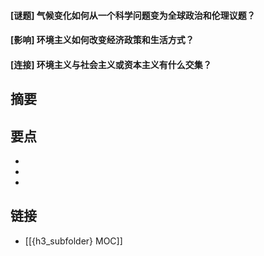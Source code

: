 #### [谜题] 气候变化如何从一个科学问题变为全球政治和伦理议题？


#### [影响] 环境主义如何改变经济政策和生活方式？


#### [连接] 环境主义与社会主义或资本主义有什么交集？


## 摘要


## 要点

- 
- 
- 

## 链接

- [[{h3_subfolder} MOC]]
